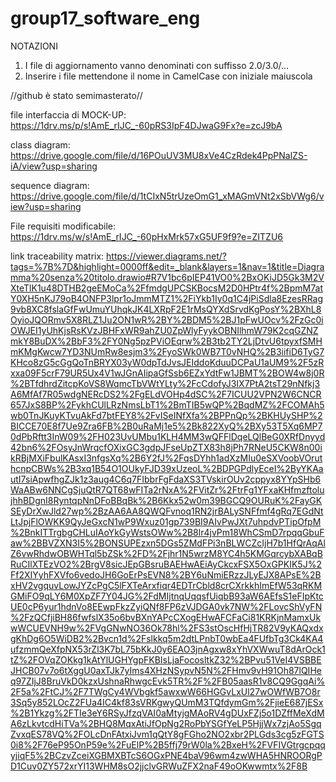 # group17_software_eng
NOTAZIONI
1. I file di aggiornamento vanno denominati con suffisso 2.0/3.0/...
2. Inserire i file mettendone il nome in CamelCase con iniziale maiuscola

//github è stato semimasterato//

file interfaccia di MOCK-UP: 
https://1drv.ms/p/s!AmE_rIJC_-60pRS3IpF4DJwaG9Fx?e=zcJ9bA

class diagram: 
https://drive.google.com/file/d/16POuUV3MU8xVe4CzRdek4PpPNalZS-iA/view?usp=sharing

sequence diagram: 
https://drive.google.com/file/d/1tCIxN5trUzeOmG1_xMAGmVNt2xSbVWg6/view?usp=sharing

File requisiti modificabile:
https://1drv.ms/w/s!AmE_rIJC_-60pHxMrk57xG5UF9f9?e=ZITZU6

link traceability matrix: https://viewer.diagrams.net/?tags=%7B%7D&highlight=0000ff&edit=_blank&layers=1&nav=1&title=Diagramma%20senza%20titolo.drawio#R7V1bc6pIEP41VO0%2BxOKiJD5Gk3M2VXteTlK1u48DTHB2geEMoCa%2FfmdgUPCSKBocsM2D0HPtr4f%2BpmM7atY0XH5nKJ79oB4ONFP3lpr1oJmmMTZ1%2FiYkb1Iy0q1C4jPiSdla8EzesRRag9vb8XC8fslaGfFwUmuYUhqkJK4LXRpF2E1rMsQYXdSrvdKgPosY%2BXhL8OyioJQORmv5X8RLZ1Ju2ON1wR%2BY%2BDM5%2BJ1pFwUOcv%2FzGc0iOWJEI1yUhKjsRsKVzJBHFxWR9ahZU0ZpWlyFyykOBNIlhmW79K2cqGZNZmkY8BuDX%2BbF3%2FY0Ng5pzPViOEqrw%2B3tb2TY2LjDtvU6tpyxfSMHmKMgKwcw7YD3NUmRw8esjm3%2FyoSWk0WB7T0vNHQ%2B3iifiD6TyG7KHco8zG5cGgQoTnBRYX03yW0dpTdJvsJEIddoKduuDCPaU1aUM9%2F5zRxxa09F5crF79UR5Ux4V1wJGnAIipaGfSsb6EZxYdtFw1JBMT%2BOW4w8j0R%2BTfdhrdZitcpKoVS8WqmcTbVWtYLty%2FcCdofyJ3IX7PtA2tsT29nNfkj3A6MfAf7R05wdgNERcDS2%2FgELdVOHp4dSC%2F7ICUU2VPN2W6CNCR657JxS8BP%2FykhCUlLRzNmsLbT1%2BmTIB5wQP%2BqdMZ%2FCOMAh5wb0TnJKuyKTvuAkFd7btFEY8%2FvISeINfXfa%2BPPnQp%2BKHUySHP%2BICCE70E8f7Ue9Zra6FB%2B0uRaMj1e5%2Bk822XyQ%2BXy53T5Xq6MP70dPbRftt3InW09%2FH023UvUMbu1KLH4MM3wQFFlDqeLQlBeG0XRfDnyyd42bn6%2FOsyJnWrqcfOXixGC3gdpJFseUpZTX83h8jPh7RNeU5CKW8n00ikRBjMXiFbulKAsxI3nfgsXq%2B6Y2fJ%2FqsDYhh1adXzMIu0eSXVoobVOruthcnpCBWs%2B3xq1B54O1OUkyFJD39xUzeoL%2BDPGPdlyEceI%2ByYKAautI7siApwfhgZJk1z3aug4C6q7FIbbrFgFdaXS3TVskirOUv2cppyx8YYpSHb6WaABw6NNCgSjuQtR7QT68wFITa2rNxA%2FVitZr%2FtrFg1YFxaKHfmzftolujhhBDgnI8RyntqpNnDFoBBqBk%2B6Kkx52w0m39BGCQ9OURuK%2FayGKSEyDrXwJld27wp%2BzAA6AA8QWQFvnoq1RN2jrBALySNFfmf4gRq7EGdNtLtJpjFlOWKK9QyJeGxcN1wP9Wxuz01gp739BI9AIvPwJXt7uhpdvPTipOfpM%2BnkITTrgbgCHLuIAoYkGyWstsOWw%2B8lr4jvPm18WhCSmD7rpqqGbuFaw%2BBVZXN3I5%2BONSUPEzxn5DGs5ZMdFPi3nBLWCZcIjH7b1HfQrAqAlZ6vwRhdwOBWHTql5bZSk%2FD%2Fjhr1N5wrzM8YC4h5KMGqrcybXABqBRuCIlXTEzVO2%2BrgV8sicJEpGBsruBAEHwAEiAyCkcxFSX5OxGPKIK5J%2Ff2XIYyhFXVfo6vedoJH6GoErPsEVN8%2BY6uNmiERzzJLyEJX8APsE%2BxHV2vgquvLowJYZcPgC5lFXTeArxfiqr4EDTrCbld8crCXrkkhImEfW53qRKMGMiFO9qLY6M0XpZF7Y04JG%2FdMIjtnqUqqsfUiqbB93aW6AEfsS1eFIpKtcUE0cP6yur1hdnVo8EEwpFkzZyiQNf8FP6zVJDGA0vk7NW%2FLovcShVyFN%2FzQCfjiBH86fwfslX35o6bvBXnYAPcCXogEHwAFCFaCi81KRKjnMamxUkwWCUEVNH9w%2FVgGNwNO36Ok78hl%2FS3stOscHfHjTR82V9yKAQxdxgKhDg6O5WiDB2%2Bvcn1d%2Fslkkq5m2dtLPnbT0wbEa4FUfbTg3Ck4KA4ufzmmQeXfpNX53rZl3K7bL75bKkJ0y6EAO3jnAgxw8xYhVXWwuT8dArOck1tZ%2FOVqZOKkg1kAtYlUGHYgpFKBIsLjaFocosltkZ32%2BPvu51VeI4VSBBEJHCB07v7o6tXggU0axTJk7yIms4XHzNSypvN5N%2FHmv9vH91Oh87lQIHeq97ZIjJ8BruVkD0kzxUshnaRhwgcEvk5TR%2F%2FB05aasR1v8CQ9GgqAi%2F5a%2FtCJ%2F7TWgCy4WVbgkf5awxwW66HGGvLxUl27wOWfWB7O8r3Sq5y852LOcZ2FUa4IC4kf83sVRKgwyQUmM3TQfdymGm%2FjieE687jESx%2B1Ykzg%2FTIe3eY6RSyJfzqVAI0aMtyjgMAoRV4gDUxFZj5o1DZffMeXdMA6zLkvtcdHiTVa%2BHQ8MqxAtiJfOpNg2RoPbYSGfYeLP5HjjWx7zjAo5SgqZvxqES78VQ%2FOLcDnFAtxiJvm1qQtY8gFGho2NO2xbr2PLGds3cg5zFGTS0i8%2F76eP95OnP59e%2FuElP%2B5ffj79rW0la%2BxeH%2FVFIVGtrgcpqqyjiqF5%2BCzvZceiXGBMXBTcS6OGxPNE4baV96wm4zwWHA5HNROORgPD1Cuv0ZY572xrYI13WHM8sO2jjclvGRWuZFX2naF49oOKwwmtx%2F8B
